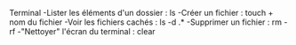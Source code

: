 Terminal
-Lister les éléments d'un dossier : ls
-Créer un fichier : touch + nom du fichier
-Voir les fichiers cachés : ls -d .*
-Supprimer un fichier : rm -rf
-"Nettoyer" l'écran du terminal : clear

